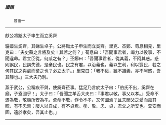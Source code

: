 

##### 國語
　　`晉語一`

* * *

獻公將黜太子申生而立奚齊

驪姬生奚齊，其娣生卓子。公將黜太子申生而立奚齊。里克、丕鄭、荀息相見，里克曰：「夫史蘇之言將及矣！其若之何？」荀息曰：「吾聞事君者，竭力以役事，不聞違命。君立臣從，何貳之有？」丕鄭曰：「吾聞事君者，從其義，不阿其惑。惑則誤民，民誤失德，是棄民也。民之有君，以治義也。義以生利，利以豐民，若之何其民之與處而棄之也？必立太子。」里克曰：「我不佞，雖不識義，亦不阿惑，吾其靜也。」三大夫乃別。

蒸于武公，公稱疾不與，使奚齊莅事。猛足乃言於太子曰：「伯氏不出，奚齊在廟，子盍圖乎！」太子曰：「吾聞之羊舌大夫曰：『事君以敬，事父以孝。』受命不遷為敬，敬順所安為孝。棄命不敬，作令不孝，又何圖焉？且夫閒父之愛而嘉其貺，有不忠焉；廢人以自成，有不貞焉。孝、敬、忠、貞，君父之所安也。棄安而圖，遠於孝矣，吾其止也。」

* * *

